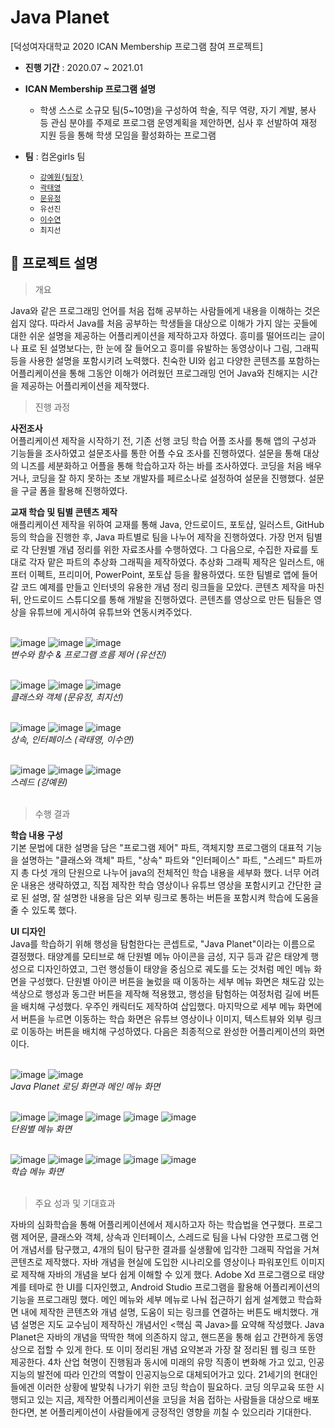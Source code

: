 # Java Planet

[덕성여자대학교 2020 ICAN Membership 프로그램 참여 프로젝트]
- **진행 기간** : 2020.07 ~ 2021.01
- **ICAN Membership 프로그램 설명**
  
  - 학생 스스로 소규모 팀(5~10명)을 구성하여 학술, 직무 역량, 자기 계발, 봉사 등 관심 분야를 주제로 프로그램 운영계획을 제안하면, 심사 후 선발하여 재정 지원 등을 통해 학생 모임을 활성화하는 프로그램 

- **팀** : 컴온girls 팀
  - [`강예원(팀장)`](https://github.com/dpdnjs2526)
  - [`곽태영`](https://github.com/sharpie1330)
  - [`문유정`](https://github.com/dooruz)
  - `유선진`
  - [`이수연`](https://github.com/dltn01wf)
  - `최지선`

## 📝 프로젝트 설명
> 개요

Java와 같은 프로그래밍 언어를 처음 접해 공부하는 사람들에게 내용을 이해하는 것은 쉽지 않다. 따라서 Java를 처음 공부하는 학생들을 대상으로 이해가 가지 않는 곳들에 대한 쉬운 설명을 제공하는 어플리케이션을 제작하고자 하였다. 흥미를 떨어뜨리는 글이나 표로 된 설명보다는, 한 눈에 잘 들어오고 흥미를 유발하는 동영상이나 그림, 그래픽 등을 사용한 설명을 포함시키려 노력했다. 친숙한 UI와 쉽고 다양한 콘텐츠를 포함하는 어플리케이션을 통해 그동안 이해가 어려웠던 프로그래밍 언어 Java와 친해지는 시간을 제공하는 어플리케이션을 제작했다.

> 진행 과정

**사전조사**<br>
어플리케이션 제작을 시작하기 전, 기존 선행 코딩 학습 어플 조사를 통해 앱의 구성과 기능들을 조사하였고 설문조사를 통한 어플 수요 조사를 진행하였다. 설문을 통해 대상의 니즈를 세분화하고 어플을 통해 학습하고자 하는 바를 조사하였다. 코딩을 처음 배우거나, 코딩을 잘 하지 못하는 초보 개발자를 페르소나로 설정하여 설문을 진행했다. 설문을 구글 폼을 활용해 진행하였다.<br>

**교재 학습 및 팀별 콘텐츠 제작**<br>
애플리케이션 제작을 위하여 교재를 통해 Java, 안드로이드, 포토샵, 일러스트, GitHub 등의 학습을 진행한 후, Java 파트별로 팀을 나누어 제작을 진행하였다. 가장 먼저 팀별로 각 단원별 개념 정리를 위한 자료조사를 수행하였다. 그 다음으로, 수집한 자료를 토대로 각자 맡은 파트의 추상화 그래픽을 제작하였다. 추상화 그래픽 제작은 일러스트, 애프터 이펙트, 프리미어, PowerPoint, 포토샵 등을 활용하였다. 또한 팀별로 앱에 들어갈 코드 예제를 만들고 인터넷의 유용한 개념 정리 링크들을 모았다. 콘텐츠 제작을 마친 뒤, 안드로이드 스튜디오를 통해 개발을 진행하였다. 콘텐츠를 영상으로 만든 팀들은 영상을 유튜브에 게시하여 유튜브와 연동시켜주었다.<br><br>

![image](https://github.com/sharpie1330/java-planet/assets/71365547/45cbde93-4d2d-4208-9074-ead2a08494fb)
![image](https://github.com/sharpie1330/java-planet/assets/71365547/1d0fe32e-467a-4df7-8b8c-e03b0fb01f54)
![image](https://github.com/sharpie1330/java-planet/assets/71365547/6a0deabf-8c52-4426-9aa5-482f182759f7)
<br>
*변수와 함수 & 프로그램 흐름 제어 (유선진)*
<br><br>

![image](https://github.com/sharpie1330/java-planet/assets/71365547/17ec0d14-2f52-45f2-833a-22dd5d66bd23)
![image](https://github.com/sharpie1330/java-planet/assets/71365547/c6ae32cc-67c5-4356-9a4b-713967b13964)
![image](https://github.com/sharpie1330/java-planet/assets/71365547/c82f9f6d-b8e5-42b3-81c4-b099cc716a9c)
<br>
*클래스와 객체 (문유정, 최지선)*
<br><br>

![image](https://github.com/sharpie1330/java-planet/assets/71365547/bfdb2ada-f39a-4fa3-8b7b-b6f16edee098)
![image](https://github.com/sharpie1330/java-planet/assets/71365547/35c50f09-cf1c-478c-9004-5c8183338ac6)
![image](https://github.com/sharpie1330/java-planet/assets/71365547/91a0eec8-9081-4101-a73c-d2a836d9e50a)
<br>
*상속, 인터페이스 (곽태영, 이수연)*
<br><br>

![image](https://github.com/sharpie1330/java-planet/assets/71365547/24fc703f-60a1-44a3-8caf-eccae3657727)
![image](https://github.com/sharpie1330/java-planet/assets/71365547/46a8d668-c6e3-499d-8c17-d64604b05640)
![image](https://github.com/sharpie1330/java-planet/assets/71365547/2ce795d2-dfbc-457c-994d-bb06d5734808)
<br>
*스레드 (강예원)*
<br><br>

> 수행 결과

**학습 내용 구성**<br>
기본 문법에 대한 설명을 담은 "프로그램 제어" 파트, 객체지향 프로그램의 대표적 기능을 설명하는 "클래스와 객체" 파트, "상속" 파트와 "인터페이스" 파트, "스레드" 파트까지 총 다섯 개의 단원으로 나누어 java의 전체적인 학습 내용을 세부화 했다. 너무 어려운 내용은 생략하였고, 직접 제작한 학습 영상이나 유튜브 영상을 포함시키고 간단한 글로 된 설명, 잘 설명한 내용을 담은 외부 링크로 통하는 버튼을 포함시켜 학습에 도움을 줄 수 있도록 했다.<br>

**UI 디자인**<br>
Java를 학습하기 위해 행성을 탐험한다는 콘셉트로, "Java Planet"이라는 이름으로 결정했다. 태양계를 모티브로 해 단원별 메뉴 아이콘을 금성, 지구 등과 같은 태양계 행성으로 디자인하였고, 그런 행성들이 태양을 중심으로 궤도를 도는 것처럼 메인 메뉴 화면을 구성했다. 단원별 아이콘 버튼을 눌렀을 때 이동하는 세부 메뉴 화면은 채도감 있는 색상으로 행성과 동그란 버튼을 제작해 적용했고, 행성을 탐험하는 여정처럼 길에 버튼을 배치해 구성했다. 우주인 캐릭터도 제작하여 삽입했다. 마지막으로 세부 메뉴 화면에서 버튼을 누르면 이동하는 학습 화면은 유튜브 영상이나 이미지, 텍스트뷰와 외부 링크로 이동하는 버튼을 배치해 구성하였다. 다음은 최종적으로 완성한 어플리케이션의 화면이다.<br><br>

![image](https://github.com/sharpie1330/java-planet/assets/71365547/4c683fab-4c76-4659-bfec-b54c86e0a353)
![image](https://github.com/sharpie1330/java-planet/assets/71365547/b0dd755a-9285-4e80-a789-c2078820a383)
<br>*Java Planet 로딩 화면과 메인 메뉴 화면*<br><br>

![image](https://github.com/sharpie1330/java-planet/assets/71365547/9635efcf-e372-4b32-ac39-53c1c44dc220)
![image](https://github.com/sharpie1330/java-planet/assets/71365547/1c7b7331-b8ce-4cbe-a3f7-6d1f9aaa65eb)
![image](https://github.com/sharpie1330/java-planet/assets/71365547/6ad81e42-2078-438f-a556-1eca15cc0037)
![image](https://github.com/sharpie1330/java-planet/assets/71365547/7b3a52d4-3c89-4a42-a8b6-45d07deab672)
![image](https://github.com/sharpie1330/java-planet/assets/71365547/a1eb81f6-751b-4de4-9cb0-69d51b0acc2d)
<br>*단원별 메뉴 화면*<br><br>

![image](https://github.com/sharpie1330/java-planet/assets/71365547/c1ea15ef-f3f2-45c4-9a87-3eb0b35f83c5)
![image](https://github.com/sharpie1330/java-planet/assets/71365547/8a3f8ecc-8aa5-4a1a-8ea1-da43b45e8896)
![image](https://github.com/sharpie1330/java-planet/assets/71365547/0590cc5e-7ab1-4a31-a4af-42d1062ab472)
![image](https://github.com/sharpie1330/java-planet/assets/71365547/0c9731d4-2c4e-49cd-9555-7ca9ea67b586)
![image](https://github.com/sharpie1330/java-planet/assets/71365547/cfb27888-1baf-4f43-b602-b961008990fe)
<br>*학습 메뉴 화면*<br><br>

> 주요 성과 및 기대효과

자바의 심화학습을 통해 어플리케이션에서 제시하고자 하는 학습법을 연구했다. 프로그램 제어문, 클래스와 객체, 상속과 인터페이스, 스레드로 팀을 나눠 다양한 프로그램 언어 개념서를 탐구했고, 4개의 팀이 탐구한 결과를 실생활에 입각한 그래픽 작업을 거쳐 콘텐츠로 제작했다. 자바 개념을 현실에 도입한 시나리오를 영상이나 파워포인트 이미지로 제작해 자바의 개념을 보다 쉽게 이해할 수 있게 했다. Adobe Xd 프로그램으로 태양계를 테마로 한 UI를 디자인했고, Android Studio 프로그램을 활용해 어플리케이션의 기능을 프로그래밍 했다. 메인 메뉴와 세부 메뉴로 나눠 접근하기 쉽게 설계했고 학습화면 내에 제작한 콘텐츠와 개념 설명, 도움이 되는 링크를 연결하는 버튼도 배치했다. 개념 설명은 지도 교수님이 제작하신 개념서인 <핵심 콕 Java>를 요약해 작성했다. Java Planet은 자바의 개념을 딱딱한 책에 의존하지 않고, 핸드폰을 통해 쉽고 간편하게 동영상으로 접할 수 있게 한다. 또 이미 정리된 개념 요약본과 가장 잘 정리된 웹 링크 또한 제공한다. 4차 산업 혁명이 진행됨과 동시에 미래의 유망 직종이 변화해 가고 있고, 인공지능의 발전에 따라 인간의 역할이 인공지능으로 대체되어가고 있다. 21세기의 현대인들에겐 이러한 상황에 발맞춰 나가기 위한 코딩 학습이 필요하다. 코딩 의무교육 또한 시행되고 있는 지금, 제작한 어플리케이션을 코딩을 처음 접하는 사람들을 대상으로 배포한다면, 본 어플리케이션이 사람들에게 긍정적인 영향을 끼칠 수 있으리라 기대한다.













